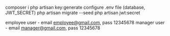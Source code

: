 composer i
php artisan key:generate
configure .env file (database, JWT_SECRET)
php artisan migrate --seed
php artisan jwt:secret

employee user - email employee@gmail.com, pass 12345678
manager user - email manager@gmail.com, pass 12345678

